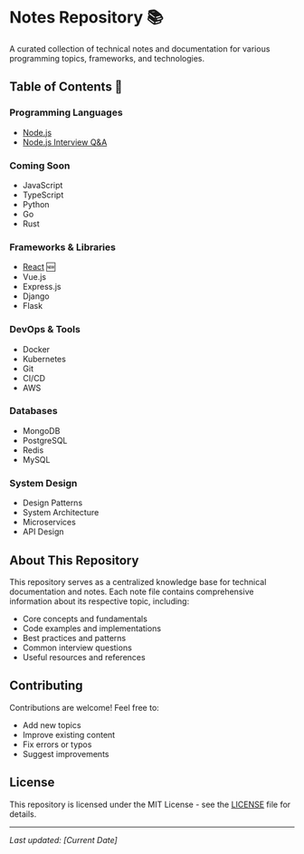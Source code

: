 # Notes Repository 📚

A curated collection of technical notes and documentation for various programming topics, frameworks, and technologies.

## Table of Contents 📑

### Programming Languages

- [Node.js](./nodejs-notes.md)
- [Node.js Interview Q&A](./nodejs-interview-qa.md)

### Coming Soon

- JavaScript
- TypeScript
- Python
- Go
- Rust

### Frameworks & Libraries

- [React](./react-notes.md) 🆕
- Vue.js
- Express.js
- Django
- Flask

### DevOps & Tools

- Docker
- Kubernetes
- Git
- CI/CD
- AWS

### Databases

- MongoDB
- PostgreSQL
- Redis
- MySQL

### System Design

- Design Patterns
- System Architecture
- Microservices
- API Design

## About This Repository

This repository serves as a centralized knowledge base for technical documentation and notes. Each note file contains comprehensive information about its respective topic, including:

- Core concepts and fundamentals
- Code examples and implementations
- Best practices and patterns
- Common interview questions
- Useful resources and references

## Contributing

Contributions are welcome! Feel free to:

- Add new topics
- Improve existing content
- Fix errors or typos
- Suggest improvements

## License

This repository is licensed under the MIT License - see the [LICENSE](LICENSE) file for details.

---

_Last updated: [Current Date]_
